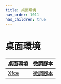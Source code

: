 ```yaml
---
title: 桌面環境
nav_order: 1011
has_children: true
---
```



# 桌面環境

| 桌面環境 | 微調腳本 |
| --- | --- |
| [Xfce](https://samwhelp.github.io/note-about-xubuntu/read/master/desktop-environment/xfce.html) | [微調腳本](https://github.com/samwhelp/xubuntu-adjustment/tree/main/prototype/main/xfce-config/Main) |
